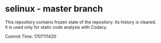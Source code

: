 # selinux - master branch

This repository contains frozen state of the repository.
Its history is cleared. It is used only for static code
analysis with Codacy.

Commit Time: 1707111420